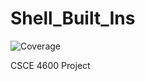 # Shell_Built_Ins
![Coverage](https://img.shields.io/badge/Coverage-76.0%25-brightgreen)
 
 CSCE 4600 Project
